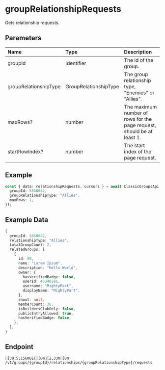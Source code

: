 
# groupRelationshipRequests
Gets relationship requests.


## Parameters
| Name                  | Type                  | Description                                                            |
| :-------------------- | :-------------------- | :--------------------------------------------------------------------- |
| groupId               | Identifier            | The id of the group.                                                   |
| groupRelationshipType | GroupRelationshipType | The group relationship type, "Enemies" or "Allies".                    |
| maxRows?              | number                | The maximum number of rows for the page request, should be at least 1. |
| startRowIndex?        | number                | The start index of the page request.                                   |



## Example
```ts copy showLineNumbers
const { data: relationshipRequests, cursors } = await ClassicGroupsApi.groupRelationshipRequests({
  groupId: 5850082,
  groupRelationshipType: "Allies",
  maxRows: 1,
}); 
```


## Example Data
```ts copy showLineNumbers
{
  groupId: 5850082,
  relationshipType: "Allies",
  totalGroupCount: 2,
  relatedGroups: [
    {
      id: 50,
      name: "Lorem Ipsum",
      description: "Hello World",
      owner: {
        hasVerifiedBadge: false,
        userId: 45348281,
        username: "MightyPart",
        displayName: "MightyPart",
      },
      shout: null,
      memberCount: 38,
      isBuildersClubOnly: false,
      publicEntryAllowed: true,
      hasVerifiedBadge: false,
    },
  ],
} 
```


## Endpoint
```ansi
[38;5;156mGET[0m[2;33m[0m /v1/groups/{groupId}/relationships/{groupRelationshipType}/requests
```
  
